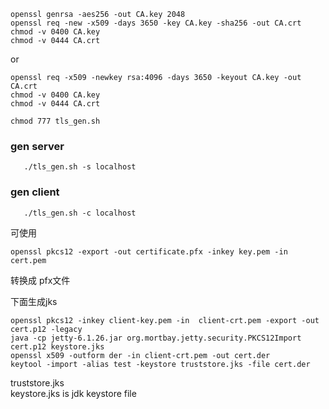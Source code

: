 ```shell
openssl genrsa -aes256 -out CA.key 2048 
openssl req -new -x509 -days 3650 -key CA.key -sha256 -out CA.crt
chmod -v 0400 CA.key 
chmod -v 0444 CA.crt
```
or
```shell
openssl req -x509 -newkey rsa:4096 -days 3650 -keyout CA.key -out CA.crt
chmod -v 0400 CA.key 
chmod -v 0444 CA.crt
```

```shell
chmod 777 tls_gen.sh 
```

### gen server
```shell
   ./tls_gen.sh -s localhost
```

### gen client
```shell
   ./tls_gen.sh -c localhost
```



可使用
```
openssl pkcs12 -export -out certificate.pfx -inkey key.pem -in cert.pem
``` 
转换成 pfx文件  

下面生成jks
```shell
openssl pkcs12 -inkey client-key.pem -in  client-crt.pem -export -out cert.p12 -legacy
java -cp jetty-6.1.26.jar org.mortbay.jetty.security.PKCS12Import cert.p12 keystore.jks
openssl x509 -outform der -in client-crt.pem -out cert.der
keytool -import -alias test -keystore truststore.jks -file cert.der
```

truststore.jks  
keystore.jks is jdk keystore file

